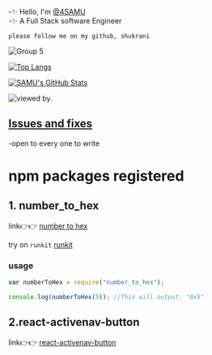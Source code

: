 -✨ Hello, I'm [@4SAMU](https://samuel-nzomo.vercel.app)<br/>
-✨ A Full Stack software Engineer<br/>


```shell
please follow me on my github, shukrani
```

<!---
4SAMU/4SAMU is a ✨ special ✨ repository because its `README.md` (this file) appears on your GitHub profile.
You can click the Preview link to take a look at your changes.
--->

![Group 5](https://user-images.githubusercontent.com/104621754/189616209-434d3ac4-343a-4886-a335-dd693a662054.png)

[![Top Langs](https://github-readme-stats.vercel.app/api/top-langs/?username=4SAMU&layout=compact&theme=vision-friendly-dark)](https://github.com/anuraghazra/github-readme-stats)

<a href="https://github.com/4SAMU/4SAMU">
  <img align="center" src="https://github-readme-stats.vercel.app/api?username=4SAMU&show_icons=true&line_height=27&count_private=true&title_color=ffffff&text_color=c9cacc&icon_color=2bbc8a&bg_color=1d1f21" alt="SAMU's GitHub Stats" />
</a>

![viewed by](https://visitor-badge.glitch.me/badge?page_id=4SAMU.visitor-badge.issue.12&left_color=#800000&right_color=white).

## [Issues and fixes](https://github.com/4SAMU/issues-Fixes)
-open to every one to write



# npm packages registered


## 1. number_to_hex

link👉👉 [number to hex](https://www.npmjs.com/package/number_to_hex)

try on `runkit` [runkit](https://npm.runkit.com/number_to_hex)

### usage

```js
var numberToHex = require("number_to_hex");

console.log(numberToHex(5)); //This will output: "0x5"
```
## 2.react-activenav-button
link👉👉 [react-activenav-button](https://www.npmjs.com/package/react-activenav-button)

